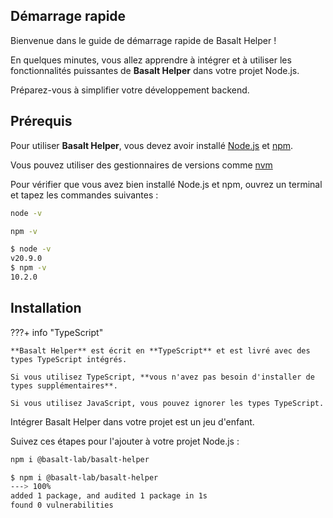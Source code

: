 ## **Démarrage rapide**

Bienvenue dans le guide de démarrage rapide de Basalt Helper !

En quelques minutes, vous allez apprendre à intégrer et à utiliser les fonctionnalités puissantes de **Basalt Helper** dans votre projet Node.js.

Préparez-vous à simplifier votre développement backend.


## **Prérequis**

Pour utiliser **Basalt Helper**, vous devez avoir installé [Node.js](https://nodejs.org/en/) et [npm](https://www.npmjs.com/).

Vous pouvez utiliser des gestionnaires de versions comme [nvm](https://github.com/nvm-sh/nvm)

Pour vérifier que vous avez bien installé Node.js et npm, ouvrez un terminal et tapez les commandes suivantes :

```bash
node -v
```
```bash
npm -v
```

<!-- termynal -->
```bash
$ node -v
v20.9.0
$ npm -v
10.2.0
```

## **Installation**

???+ info "TypeScript"

    **Basalt Helper** est écrit en **TypeScript** et est livré avec des types TypeScript intégrés.

    Si vous utilisez TypeScript, **vous n'avez pas besoin d'installer de types supplémentaires**.

    Si vous utilisez JavaScript, vous pouvez ignorer les types TypeScript.

Intégrer Basalt Helper dans votre projet est un jeu d'enfant.

Suivez ces étapes pour l'ajouter à votre projet Node.js :

```bash
npm i @basalt-lab/basalt-helper
```

<!-- termynal -->

```bash
$ npm i @basalt-lab/basalt-helper
---> 100%
added 1 package, and audited 1 package in 1s
found 0 vulnerabilities
```
